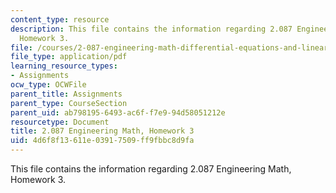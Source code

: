 ```yaml
---
content_type: resource
description: This file contains the information regarding 2.087 Engineering Math,
  Homework 3.
file: /courses/2-087-engineering-math-differential-equations-and-linear-algebra-fall-2014/4d6f8f13611e03917509ff9fbbc8d9fa_MIT2_087F14_Homework3.pdf
file_type: application/pdf
learning_resource_types:
- Assignments
ocw_type: OCWFile
parent_title: Assignments
parent_type: CourseSection
parent_uid: ab798195-6493-ac6f-f7e9-94d58051212e
resourcetype: Document
title: 2.087 Engineering Math, Homework 3
uid: 4d6f8f13-611e-0391-7509-ff9fbbc8d9fa
---
```

This file contains the information regarding 2.087 Engineering Math, Homework 3.

